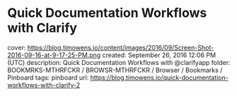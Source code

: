 # Quick Documentation Workflows with Clarify

cover: https://blog.timowens.io/content/images/2016/09/Screen-Shot-2016-09-16-at-9-17-25-PM.png
created: September 26, 2016 12:06 PM (UTC)
description: Quick Documentation Workflows with @clarifyapp
folder: BOOKMRKS-MTHRFCKR / BROWSR-MTHRFCKR / Browser / Bookmarks / Pinboard
tags: pinboard
url: https://blog.timowens.io/quick-documentation-workflows-with-clarify-2